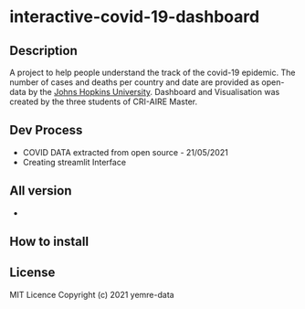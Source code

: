 # interactive-covid-19-dashboard

## Description

A project to help people understand the track of the covid-19 epidemic. The number of cases and deaths per country and date are provided as open-data by the [Johns Hopkins University](https://github.com/CSSEGISandData/COVID-19). Dashboard and Visualisation was created by the three students of CRI-AIRE Master.

## Dev Process
- COVID DATA extracted from open source - 21/05/2021
- Creating streamlit Interface

## All version
- 

## How to install



## License

MIT Licence 
Copyright (c) 2021 yemre-data
